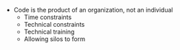 - Code is the product of an organization, not an individual
  - Time constraints
  - Technical constraints
  - Technical training
  - Allowing silos to form
